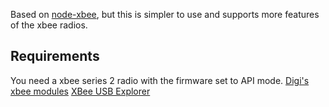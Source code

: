 Based on [node-xbee](https://github.com/mozz100/node-xbee/blob/master/xbee.js), but this is simpler to use and supports more features of the xbee radios.


Requirements
------------

You need a xbee series 2 radio with the firmware set to API mode.
[Digi's xbee modules](http://www.digi.com/xbee)
[XBee USB Explorer](http://www.sparkfun.com/products/8687)